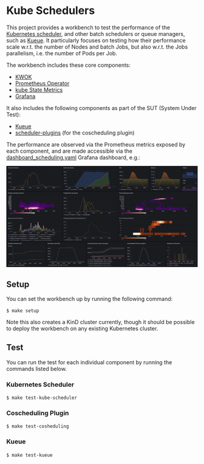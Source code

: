 # Kube Schedulers

This project provides a workbench to test the performance of the [Kubernetes scheduler](https://github.com/kubernetes/community/blob/2709897c5ad82532f9758eefe5d93a2182957281/contributors/devel/sig-scheduling/scheduler_queues.md), and other batch schedulers or queue managers, such as [Kueue](https://kueue.sigs.k8s.io).
It particularly focuses on testing how their performance scale w.r.t. the number of Nodes and batch Jobs, but also w.r.t. the Jobs parallelism, i.e. the number of Pods per Job. 

The workbench includes these core components:
* [KWOK](https://kwok.sigs.k8s.io)
* [Prometheus Operator](https://prometheus-operator.dev)
* [kube State Metrics](https://kubernetes.io/docs/concepts/cluster-administration/kube-state-metrics/)
* [Grafana](https://grafana.com)

It also includes the following components as part of the SUT (System Under Test):
* [Kueue](https://kueue.sigs.k8s.io)
* [scheduler-plugins](https://github.com/kubernetes-sigs/scheduler-plugins) (for the coscheduling plugin)

The performance are observed via the Prometheus metrics exposed by each component, and are made accessible via the [dashboard_scheduling.yaml](./config/grafana/dashboard_scheduling.yaml) Grafana dashboard, e.g.:

![](./docs/kube-scheduler.png)

## Setup

You can set the workbench up by running the following command:

```console
$ make setup
```

Note this also creates a KinD cluster currently, though it should be possible to deploy the workbench on any existing Kubernetes cluster. 

## Test

You can run the test for each individual component by running the commands listed below.

### Kubernetes Scheduler

```console
$ make test-kube-scheduler
```

### Coscheduling Plugin

```console
$ make test-cosheduling
```

### Kueue

```console
$ make test-kueue
```
